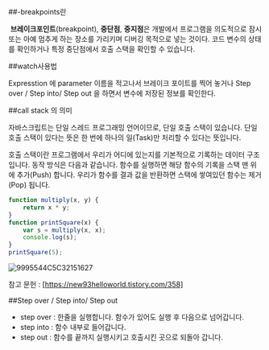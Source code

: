 ##-breakpoints란 

​	**브레이크포인트**(breakpoint), **중단점**, **중지점**은 개발에서 프로그램을 의도적으로 잠시 또는 아예 멈추게 하는 장소를 가리키며 디버깅 목적으로 넣는 것이다. 코드 변수의 상태를 확인하거나 특정 중단점에서 호출 스택을 확인할 수 있습니다. 



##watch사용법 

Expresstion 에 parameter 이름을 적고나서 브레이크 포이트를 찍어 놓거나  Step over / Step into/ Step out 을 하면서 변수에 저장된 정보를 확인한다.



##call stack 의 의미 

자바스크립트는 단일 스레드 프로그래밍 언어이므로, 단일 호출 스택이 있습니다. 단일 호출 스택이 있다는 뜻은 한 번에 하나의 일(Task)만 처리할 수 있다는 뜻입니다.



호출 스택이란 프로그램에서 우리가 어디에 있는지를 기본적으로 기록하는 데이터 구조입니다. 동작 방식은 다음과 같습니다. 함수를 실행하면 해당 함수의 기록을 스택 맨 위에 추가(Push) 합니다. 우리가 함수를 결과 값을 반환하면 스택에 쌓여있던 함수는 제거(Pop) 됩니다. 

```javascript
function multiply(x, y) {
    return x * y;
}
function printSquare(x) {
    var s = multiply(x, x);
    console.log(s);
}
printSquare(5);
```



![9995544C5C32151627](C:\Users\DELL\Desktop\9995544C5C32151627.png)





참고 문헌 :  [https://new93helloworld.tistory.com/358]





##Step over / Step into/ Step out 

- step over : 한줄을 실행합니다. 함수가 있어도 실행 후 다음으로 넘어갑니다.
- step into : 함수 내부로 들어갑니다.
- step out : 함수를 끝까지 실행시키고 호출시킨 곳으로 되돌아 갑니다.